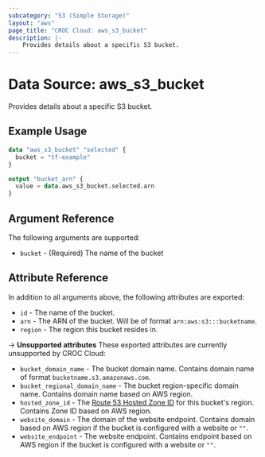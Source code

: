 ```yaml
---
subcategory: "S3 (Simple Storage)"
layout: "aws"
page_title: "CROC Cloud: aws_s3_bucket"
description: |-
    Provides details about a specific S3 bucket.
---
```


# Data Source: aws_s3_bucket

Provides details about a specific S3 bucket.

## Example Usage

```terraform
data "aws_s3_bucket" "selected" {
  bucket = "tf-example"
}

output "bucket_arn" {
  value = data.aws_s3_bucket.selected.arn
}
```

## Argument Reference

The following arguments are supported:

* `bucket` - (Required) The name of the bucket

## Attribute Reference

In addition to all arguments above, the following attributes are exported:

* `id` - The name of the bucket.
* `arn` - The ARN of the bucket. Will be of format `arn:aws:s3:::bucketname`.
* `region` - The region this bucket resides in.

->  **Unsupported attributes**
These exported attributes are currently unsupported by CROC Cloud:

* `bucket_domain_name` - The bucket domain name. Contains domain name of format `bucketname.s3.amazonaws.com`.
* `bucket_regional_domain_name` - The bucket region-specific domain name. Contains domain name based on AWS region.
* `hosted_zone_id` - The [Route 53 Hosted Zone ID](https://docs.aws.amazon.com/general/latest/gr/rande.html#s3_website_region_endpoints) for this bucket's region. Contains Zone ID based on AWS region.
* `website_domain` - The domain of the website endpoint. Contains domain based on AWS region if the bucket is configured with a website or `""`.
* `website_endpoint` - The website endpoint. Contains endpoint based on AWS region if the bucket is configured with a website or `""`.
